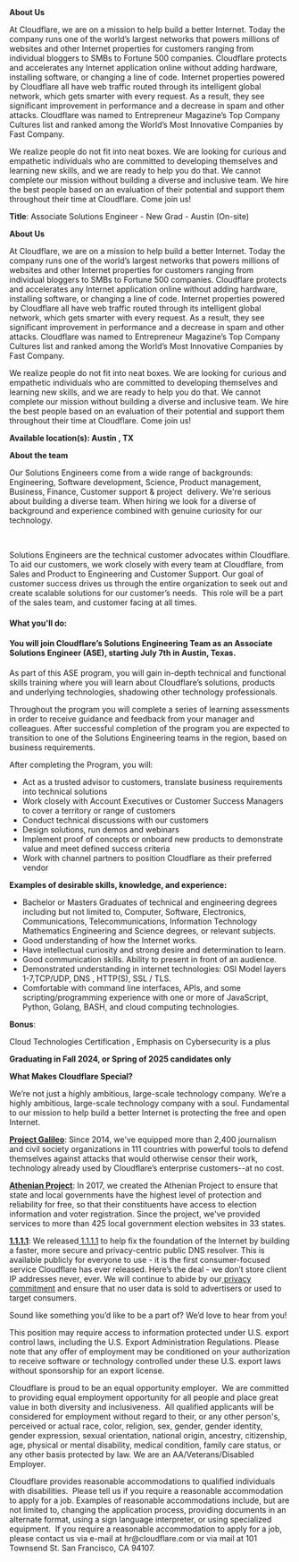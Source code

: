 <div class="content-intro">
	<div><strong>About Us</strong></div>
	<div>
		<p>At Cloudflare, we are on a mission to help build a better Internet. Today the company runs one of the world’s largest networks that powers millions of websites and other Internet properties for customers ranging from individual bloggers to SMBs to Fortune 500 companies. Cloudflare protects and accelerates any Internet application online without adding hardware, installing software, or changing a line of code. Internet properties powered by Cloudflare all have web traffic routed through its intelligent global network, which gets smarter with every request. As a result, they see significant improvement in performance and a decrease in spam and other attacks. Cloudflare was named to Entrepreneur Magazine’s Top Company Cultures list and ranked among the World’s Most Innovative Companies by Fast Company.&nbsp;</p>
		<p><span style="font-weight: 400;">We realize people do not fit into neat boxes. We are looking for curious and empathetic individuals who are committed to developing themselves and learning new skills, and we are ready to help you do that. We cannot complete our mission without building a diverse and inclusive team. We hire the best people based on an evaluation of their potential and support them throughout their time at Cloudflare. Come join us!&nbsp;</span></p>
	</div>
</div>
<p><strong>Title</strong>: Associate Solutions Engineer - New Grad - Austin (On-site)</p>
<p><strong>About Us</strong></p>
<p>At Cloudflare, we are on a mission to help build a better Internet. Today the company runs one of the world’s largest networks that powers millions of websites and other Internet properties for customers ranging from individual bloggers to SMBs to Fortune 500 companies. Cloudflare protects and accelerates any Internet application online without adding hardware, installing software, or changing a line of code. Internet properties powered by Cloudflare all have web traffic routed through its intelligent global network, which gets smarter with every request. As a result, they see significant improvement in performance and a decrease in spam and other attacks. Cloudflare was named to Entrepreneur Magazine’s Top Company Cultures list and ranked among the World’s Most Innovative Companies by Fast Company.&nbsp;</p>
<p>We realize people do not fit into neat boxes. We are looking for curious and empathetic individuals who are committed to developing themselves and learning new skills, and we are ready to help you do that. We cannot complete our mission without building a diverse and inclusive team. We hire the best people based on an evaluation of their potential and support them throughout their time at Cloudflare. Come join us!&nbsp;</p>
<p><strong>Available location(s): Austin , TX</strong></p>
<p><strong>About the team</strong></p>
<p>Our Solutions Engineers come from a wide range of backgrounds: Engineering, Software development, Science, Product management, Business, Finance, Customer support &amp; project&nbsp; delivery. We're serious about building a diverse team. When hiring we look for a diverse of background and experience combined with genuine curiosity for our technology.</p>
<p>&nbsp;</p>
<p>Solutions Engineers are the technical customer advocates within Cloudflare. To aid our customers, we work closely with every team at Cloudflare, from Sales and Product to Engineering and Customer Support. Our goal of customer success drives us through the entire organization to seek out and create scalable solutions for our customer’s needs.&nbsp; This role will be a part of the sales team, and customer facing at all times.</p>
<h4><strong>What you'll do:</strong></h4>
<h4>You will join Cloudflare’s Solutions Engineering Team as an Associate Solutions Engineer (ASE), starting July 7th in Austin, Texas.</h4>
<p>As part of this ASE program, you will gain in-depth technical and functional skills training where you will learn about Cloudflare’s solutions, products and underlying technologies, shadowing other technology professionals.</p>
<p>Throughout the program you will complete a series of learning assessments in order to receive guidance and feedback from your manager and colleagues. After successful completion of the program you are expected to transition to one of the Solutions Engineering teams in the region, based on business requirements.</p>
<p>After completing the Program, you will:</p>
<ul>
	<li>Act as a trusted advisor to customers, translate business requirements into technical solutions</li>
	<li>Work closely with Account Executives or Customer Success Managers to cover a territory or range of customers</li>
	<li>Conduct technical discussions with our customers</li>
	<li>Design solutions, run demos and webinars</li>
	<li>Implement proof of concepts or onboard new products to demonstrate value and meet defined success criteria</li>
	<li>Work with channel partners to position Cloudflare as their preferred vendor</li>
</ul>
<p><strong>Examples of desirable skills, knowledge, and experience:</strong></p>
<ul>
	<li>Bachelor or Masters Graduates of technical and engineering degrees including but not limited to, Computer, Software, Electronics, Communications, Telecommunications, Information Technology Mathematics Engineering and Science degrees, or relevant subjects.</li>
	<li>Good understanding of how the Internet works.&nbsp;</li>
	<li>Have intellectual curiosity and strong desire and determination to learn.</li>
	<li>Good communication skills. Ability to present in front of an audience.</li>
	<li>Demonstrated understanding in internet technologies: OSI Model layers 1-7,TCP/UDP, DNS , HTTP(S), SSL / TLS.</li>
	<li>Comfortable with command line interfaces, APIs, and some scripting/programming experience with one or more of JavaScript, Python, Golang, BASH, and cloud computing technologies.</li>
</ul>
<p><strong>Bonus</strong>:&nbsp;</p>
<p>Cloud Technologies Certification , Emphasis on Cybersecurity is a plus</p>
<p><strong>Graduating in Fall 2024, or Spring of 2025 candidates only</strong></p>
<div class="content-conclusion">
	<p><strong>What Makes Cloudflare Special?</strong></p>
	<p><span style="font-weight: 400;">We’re not just a highly ambitious, large-scale technology company. We’re a highly ambitious, large-scale technology company with a soul. Fundamental to our mission to help build a better Internet is protecting the free and open Internet.</span></p>
	<p><a href="https://blog.cloudflare.com/protecting-free-expression-online/"><strong>Project Galileo</strong></a><span style="font-weight: 400;">: Since 2014, we've equipped more than 2,400 journalism and civil society organizations in 111 countries with powerful tools to defend themselves against attacks that would otherwise censor their work, technology already used by Cloudflare’s enterprise customers--at no cost.</span></p>
	<p><strong><a href="https://www.cloudflare.com/athenian/">Athenian Project</a></strong><span style="font-weight: 400;">: In 2017, we created the Athenian Project to ensure that state and local governments have the highest level of protection and reliability for free, so that their constituents have access to election information and voter registration. Since the project, we've provided services to more than 425 local government election websites in 33 states.</span></p>
	<p><a href="https://1.1.1.1/"><strong>1.1.1.1</strong></a><span style="font-weight: 400;">: We released</span><a href="https://1.1.1.1/"> <span style="font-weight: 400;">1.1.1.1</span></a><span style="font-weight: 400;"> to help fix the foundation of the Internet by building a faster, more secure and privacy-centric public DNS resolver. This is available publicly for everyone to use - it is the first consumer-focused service Cloudflare has ever released. Here’s the deal - we don’t store client IP addresses never, ever. We will continue to abide by our</span><a href="https://developers.cloudflare.com/1.1.1.1/privacy/public-dns-resolver"> privacy commitment</a><span style="font-weight: 400;"> and ensure that no user data is sold to advertisers or used to target consumers.</span></p>
	<p><span style="font-weight: 400;">Sound like something you’d like to be a part of? We’d love to hear from you!</span></p>
	<p><span style="font-weight: 400;">This position may require access to information protected under U.S. export control laws, including the U.S. Export Administration Regulations. Please note that any offer of employment may be conditioned on your authorization to receive software or technology controlled under these U.S. export laws without sponsorship for an export license.</span></p>
	<p><span style="font-weight: 400;">Cloudflare is proud to be an equal opportunity employer. &nbsp;We are committed to providing equal employment opportunity for all people and place great value in both diversity and inclusiveness. &nbsp;All qualified applicants will be considered for employment without regard to their, or any other person's, perceived or actual</span> <span style="font-weight: 400;">race, color, religion, sex, gender, gender identity, gender expression, sexual orientation, national origin, ancestry, citizenship, age, physical or mental disability, medical condition, family care status, or any other basis protected by law. </span><span style="font-weight: 400;">We are an AA/Veterans/Disabled Employer.</span></p>
	<p><span style="font-weight: 400;">Cloudflare provides reasonable accommodations to qualified individuals with disabilities. &nbsp;Please tell us if you require a reasonable accommodation to apply for a job. Examples of reasonable accommodations include, but are not limited to, changing the application process, providing documents in an alternate format, using a sign language interpreter, or using specialized equipment. &nbsp;If you require a reasonable accommodation to apply for a job, please contact us via e-mail at </span><span style="font-weight: 400;">hr@cloudflare.com</span><span style="font-weight: 400;"> or via mail at 101 Townsend St. San Francisco, CA 94107.</span></p>
</div>